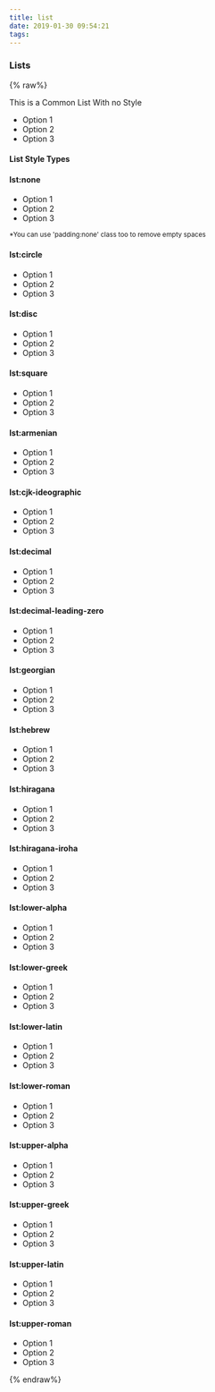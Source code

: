 ```yaml
---
title: list
date: 2019-01-30 09:54:21
tags:
---
```


  
### Lists

{% raw%}
<div class="content">
<p>This is a Common List With no Style</p>
<div class="block text">
  <ul>
    <li>Option 1</li>
    <li>Option 2</li>
    <li>Option 3</li>
  </ul>
</div>
<h4>List Style Types</h4>
<!--  -->
<div class="block text">
  <h4 id="lst-none" class="hey">lst:none</h4>
  <ul class="lst:none">
    <li>Option 1</li>
    <li>Option 2</li>
    <li>Option 3</li>
  </ul>
  <small>*You can use 'padding:none' class too to remove empty spaces</small>
</div>
<!--  -->
<div class="block text">
  <h4 id="lst-circle" class="hey">lst:circle</h4>
  <ul class="lst:circle">
    <li>Option 1</li>
    <li>Option 2</li>
    <li>Option 3</li>
  </ul>
</div>
<!--  -->
<div class="block text">
  <h4 id="lst-disc" class="hey">lst:disc</h4>
  <ul class="lst:disc">
    <li>Option 1</li>
    <li>Option 2</li>
    <li>Option 3</li>
  </ul>
</div>
<!--  -->
<div class="block text">
  <h4 id="lst-square" class="hey">lst:square</h4>
  <ul class="lst:square">
    <li>Option 1</li>
    <li>Option 2</li>
    <li>Option 3</li>
  </ul>
</div>
<!--  -->
<div class="block text">
  <h4 id="lst-armenian" class="hey">lst:armenian</h4>
  <ul class="lst:armenian">
    <li>Option 1</li>
    <li>Option 2</li>
    <li>Option 3</li>
  </ul>
</div>
<!--  -->
<div class="block text">
  <h4 id="lst-cjk" class="hey">lst:cjk-ideographic</h4>
  <ul class="lst:cjk-ideographic">
    <li>Option 1</li>
    <li>Option 2</li>
    <li>Option 3</li>
  </ul>
</div>
<!--  -->
<div class="block text">
  <h4 id="lst-decimal" class="hey">lst:decimal</h4>
  <ul class="lst:decimal">
    <li>Option 1</li>
    <li>Option 2</li>
    <li>Option 3</li>
  </ul>
</div> 
<!--  -->
<div class="block text">
  <h4 id="lst-decimal-leading" class="hey">lst:decimal-leading-zero</h4>
  <ul class="lst:decimal-leading-zero">
    <li>Option 1</li>
    <li>Option 2</li>
    <li>Option 3</li>
  </ul>
</div>  
<!--  -->
<div class="block text">
  <h4 id="lst-georgian" class="hey">lst:georgian</h4>
  <ul class="lst:georgian">
    <li>Option 1</li>
    <li>Option 2</li>
    <li>Option 3</li>
  </ul>
</div>
<!--  -->
<div class="block text">
  <h4 id="lst-hebrew" class="hey">lst:hebrew</h4>
  <ul class="lst:hebrew">
    <li>Option 1</li>
    <li>Option 2</li>
    <li>Option 3</li>
  </ul>
</div>
<!--  -->
<div class="block text">
  <h4 id="lst-hiragana" class="hey">lst:hiragana</h4>
  <ul class="lst:hiragana">
    <li>Option 1</li>
    <li>Option 2</li>
    <li>Option 3</li>
  </ul>
</div>
<!--  -->
<div class="block text">
  <h4 id="lst-hiragana-iroha" class="hey">lst:hiragana-iroha</h4>
  <ul class="lst:hiragana-iroha">
    <li>Option 1</li>
    <li>Option 2</li>
    <li>Option 3</li>
  </ul>
</div>
<!--  -->
<div class="block text">
  <h4 id="lst-lower-alpha" class="hey">lst:lower-alpha</h4>
  <ul class="lst:lower-alpha">
    <li>Option 1</li>
    <li>Option 2</li>
    <li>Option 3</li>
  </ul>
</div>
<!--  -->
<div class="block text">
  <h4 id="lst-lower-greek" class="hey">lst:lower-greek</h4>
  <ul class="lst:lower-greek">
    <li>Option 1</li>
    <li>Option 2</li>
    <li>Option 3</li>
  </ul>
</div>
<!--  -->
<div class="block text">
  <h4 id="lst-lower-latin" class="hey">lst:lower-latin</h4>
  <ul class="lst:lower-latin">
    <li>Option 1</li>
    <li>Option 2</li>
    <li>Option 3</li>
  </ul>
</div> 
<!--  -->
<div class="block text">
  <h4 id="lst-lower-roman" class="hey">lst:lower-roman</h4>
  <ul class="lst:lower-roman">
    <li>Option 1</li>
    <li>Option 2</li>
    <li>Option 3</li>
  </ul>
</div>
<!--  -->
<div class="block text">
  <h4 id="lst-upper-alpha" class="hey">lst:upper-alpha</h4>
  <ul class="lst:upper-alpha">
    <li>Option 1</li>
    <li>Option 2</li>
    <li>Option 3</li>
  </ul>
</div> 
<!--  -->
<div class="block text">
  <h4 id="lst-upper-greek" class="hey">lst:upper-greek</h4>
  <ul class="lst:upper-greek">
    <li>Option 1</li>
    <li>Option 2</li>
    <li>Option 3</li>
  </ul>
</div> 
<!--  -->
<div class="block text">
  <h4 id="lst-upper-latin" class="hey">lst:upper-latin</h4>
  <ul class="lst:upper-latin">
    <li>Option 1</li>
    <li>Option 2</li>
    <li>Option 3</li>
  </ul>
</div>
<!--  -->
<div class="block text">
  <h4 id="lst-upper-roman" class="hey">lst:upper-roman</h4>
  <ul class="lst:upper-roman">
    <li>Option 1</li>
    <li>Option 2</li>
    <li>Option 3</li>
  </ul>
</div>    
</div>
{% endraw%}